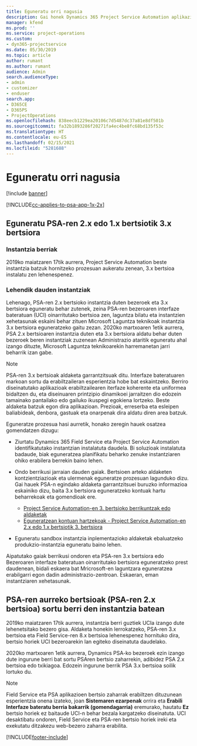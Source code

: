 ```yaml
---
title: Eguneratu orri nagusia
description: Gai honek Dynamics 365 Project Service Automation aplikazioko eginbide berri eta aldatuak bilatzeko tokiari eta azken bertsiora eguneratzeko prozesuari buruzko informazioa eskaintzen du.
manager: kfend
ms.prod: ''
ms.service: project-operations
ms.custom:
- dyn365-projectservice
ms.date: 05/30/2019
ms.topic: article
author: rumant
ms.author: rumant
audience: Admin
search.audienceType:
- admin
- customizer
- enduser
search.app:
- D365CE
- D365PS
- ProjectOperations
ms.openlocfilehash: 838eecb1229ea20106c7d5487dc37a81e8df501b
ms.sourcegitcommit: fa32b1893286f20271fa4ec4be8fc68bd135f53c
ms.translationtype: HT
ms.contentlocale: eu-ES
ms.lasthandoff: 02/15/2021
ms.locfileid: "5281688"
---
```

# <a name="upgrade-home-page"></a>Eguneratu orri nagusia

[!include [banner](../includes/psa-now-project-operations.md)]

[!INCLUDE[cc-applies-to-psa-app-1x-2x](../includes/cc-applies-to-psa-app-1x-2x.md)]

## <a name="upgrade-from-psa-version-2x-or-1x-to-version-3x"></a>Eguneratu PSA-ren 2.x edo 1.x bertsiotik 3.x bertsiora

### <a name="new-instances"></a>Instantzia berriak

2019ko maiatzaren 17tik aurrera, Project Service Automation beste instantzia batzuk hornitzeko prozesuan aukeratu zenean, 3.x bertsioa instalatu zen lehenespenez.

### <a name="existing-instances"></a>Lehendik dauden instantziak

Lehenago, PSA-ren 2.x bertsioko instantzia duten bezeroek eta 3.x bertsiora eguneratu behar zutenek, zeina PSA-ren bezeroaren interfaze bateratuan (UCI) oinarritutako bertsioa zen, laguntza bilatu eta instantzien xehetasunak eskaini behar zituen Microsoft Laguntza teknikoak instantzia 3.x bertsiora eguneratzeko gaitu zezan. 2020ko martxoaren 1etik aurrera, PSA 2.x bertsioaren instantzia duten eta 3.x bertsiora aldatu behar duten bezeroek beren instantziak zuzenean Administrazio ataritik eguneratu ahal izango dituzte, Microsoft Laguntza teknikoarekin harremanetan jarri beharrik izan gabe.  

> [!NOTE]
> PSA-ren 3.x bertsioak aldaketa garrantzitsuak ditu. Interfaze bateratuaren markoan sortu da erabiltzaileran esperientzia hobe bat eskaintzeko. Berriro diseinatutako aplikazioak erabiltzailearen iterfaze koherente eta uniformea bidaltzen du, eta diseinuaren printzipio dinamikoei jarraitzen dio edozein tamainako pantailako edo gailuko ikuspegi egokiena lortzeko. Beste aldaketa batzuk egon dira aplikazioan. Prezioak, erreserba eta esleipen baliabideak, denbora, gastuak eta onarpenak dira aldatu diren area batzuk.

Eguneratze prozesua hasi aurretik, honako zeregin hauek osatzea gomendatzen dizugu:

- Ziurtatu Dynamics 365 Field Service eta Project Service Automation identifikatutako instantzian instalatuta daudela. Bi soluzioak instalatuta badaude, biak eguneratzea planifikatu beharko zenuke instantziaren ohiko erabilera berrekin baino lehen.
- Ondo berrikusi jarraian dauden gaiak. Bertsioen arteko aldaketen kontzientziazioak eta ulermenak eguneratze prozesuan lagunduko dizu. Gai hauek PSA-n egindako aldaketa garrantzitsuei buruzko informazioa eskainiko dizu, baita 3.x bertsiora eguneratzeko kontuak hartu beharrekoak eta gomendioak ere.

    - [Project Service Automation-en 3. bertsioko berrikuntzak edo aldaketak](whats-new-changed-v3.md)
    - [Eguneratzean kontuan hartzekoak - Project Service Automation-en 2.x edo 1.x bertsiotik 3. bertsiora](upgrade-v3.md)

- Eguneratu sandbox instantzia inplementazioko aldaketak ebaluatzeko produkzio-instantzia eguneratu baino lehen.

Aipatutako gaiak berrikusi ondoren eta PSA-ren 3.x bertsiora edo Bezeroaren interfaze bateratuan oinarritutako bertsiora eguneratzeko prest daudenean, bidali eskaera bat Mricrosoft-en laguntzara eguneratzea erabilgarri egon dadin administrazio-zentroan. Eskaeran, eman instantziaren xehetasunak.

## <a name="older-versions-of-psa-psa-version-2x-in-a-newly-created-instance"></a>PSA-ren aurreko bertsioak (PSA-ren 2.x bertsioa) sortu berri den instantzia batean

2019ko maiatzaren 17tik aurrera, instantzia berri guztiek UCIa izango dute lehenetsitako bezero gisa. Aldaketa honekin lerrokatzeko, PSA-ren 3.x bertsioa eta Field Service-ren 8.x bertsioa lehenespenez hornituko dira, bertsio horiek UCI bezeroarekin lan egiteko diseinatuta daudelako.

2020ko martxoaren 1etik aurrera, Dynamics PSA-ko bezeroek ezin izango dute ingurune berri bat sortu PSAren bertsio zaharrekin, adibidez PSA 2.x bertsioa edo txikiagoa. Edozein ingurune berrik PSA 3.x bertsioa soilik lortuko du.

> [!NOTE]
> Field Service eta PSA aplikazioen bertsio zaharrak erabiltzen dituzunean esperientzia onena izateko, joan **Sistemaren ezarpenak** orrira eta **Erabili Interfaze bateratu berria bakarrik (gomendagarria)** eremurako, hautatu **Ez** bertsio horiek ez baitaude UCI-n behar bezala kargatzeko diseinatuta. UCI desaktibatu ondoren, Field Service eta PSA-ren bertsio horiek ireki eta exekutatu ditzakezu web-bezero zaharra erabilita. 


[!INCLUDE[footer-include](../includes/footer-banner.md)]
